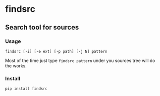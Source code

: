 # findsrc

## Search tool for sources

### Usage
`findsrc [-i] [-e ext] [-p path] [-j N] pattern`

Most of the time just type `findsrc pattern` under you sources tree will do the works.


### Install
`pip install findsrc`
